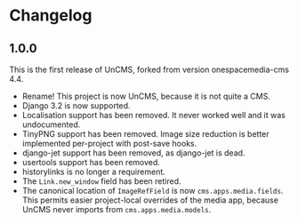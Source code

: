 # Changelog

## 1.0.0

This is the first release of UnCMS, forked from version onespacemedia-cms 4.4.

* Rename! This project is now UnCMS, because it is not quite a CMS.
* Django 3.2 is now supported.
* Localisation support has been removed. It never worked well and it was undocumented.
* TinyPNG support has been removed. Image size reduction is better implemented per-project with post-save hooks.
* django-jet support has been removed, as django-jet is dead.
* usertools support has been removed.
* historylinks is no longer a requirement.
* The `Link.new_window` field has been retired.
* The canonical location of `ImageRefField` is now `cms.apps.media.fields`. This permits easier project-local overrides of the media app, because UnCMS never imports from `cms.apps.media.models`.
